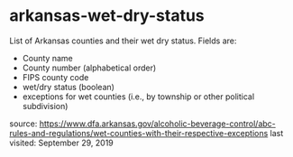 # arkansas-wet-dry-status
List of Arkansas counties and their wet dry status. Fields are:

* County name
* County number (alphabetical order)
* FIPS county code
* wet/dry status (boolean)
* exceptions for wet counties (i.e., by township or other political subdivision)

source: https://www.dfa.arkansas.gov/alcoholic-beverage-control/abc-rules-and-regulations/wet-counties-with-their-respective-exceptions
last visited: September 29, 2019